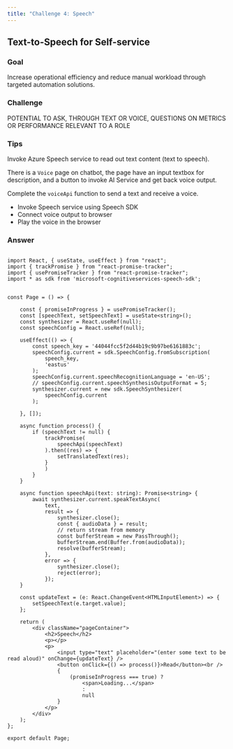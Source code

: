 ```yaml
---
title: "Challenge 4: Speech"
---
```


## Text-to-Speech for Self-service

### Goal

Increase operational efficiency and reduce manual workload through targeted automation solutions.

### Challenge

POTENTIAL TO ASK, THROUGH TEXT OR VOICE, QUESTIONS ON METRICS OR PERFORMANCE
RELEVANT TO A ROLE

### Tips

Invoke Azure Speech service to read out text content (text to speech).

There is a `Voice` page on chatbot, the page have an input textbox for description, and a button to invoke AI Service and get back voice output.

Complete the `voiceApi` function to send a text and receive a voice.

- Invoke Speech service using Speech SDK
- Connect voice output to browser
- Play the voice in the browser

### Answer

```

import React, { useState, useEffect } from "react";
import { trackPromise } from "react-promise-tracker";
import { usePromiseTracker } from "react-promise-tracker";
import * as sdk from 'microsoft-cognitiveservices-speech-sdk';


const Page = () => {

    const { promiseInProgress } = usePromiseTracker();
    const [speechText, setSpeechText] = useState<string>();
    const synthesizer = React.useRef(null);
    const speechConfig = React.useRef(null);

    useEffect(() => {
        const speech_key = '44044fcc5f2d44b19c9b97be6161883c';
        speechConfig.current = sdk.SpeechConfig.fromSubscription(
            speech_key,
            'eastus'
        );
        speechConfig.current.speechRecognitionLanguage = 'en-US';
        // speechConfig.current.speechSynthesisOutputFormat = 5;
        synthesizer.current = new sdk.SpeechSynthesizer(
            speechConfig.current
        );

    }, []);

    async function process() {
        if (speechText != null) {
            trackPromise(
                speechApi(speechText)
            ).then((res) => {
                setTranslatedText(res);
            }
            )
        }
    }

    async function speechApi(text: string): Promise<string> {
        await synthesizer.current.speakTextAsync(
            text,
            result => {
                synthesizer.close();
                const { audioData } = result;
                // return stream from memory
                const bufferStream = new PassThrough();
                bufferStream.end(Buffer.from(audioData));
                resolve(bufferStream);
            },
            error => {
                synthesizer.close();
                reject(error);
            });
    }

    const updateText = (e: React.ChangeEvent<HTMLInputElement>) => {
        setSpeechText(e.target.value);
    };

    return (
        <div className="pageContainer">
            <h2>Speech</h2>
            <p></p>
            <p>
                <input type="text" placeholder="(enter some text to be read aloud)" onChange={updateText} />
                <button onClick={() => process()}>Read</button><br />
                {
                    (promiseInProgress === true) ?
                        <span>Loading...</span>
                        :
                        null
                }
            </p>
        </div>
    );
};

export default Page;

```
